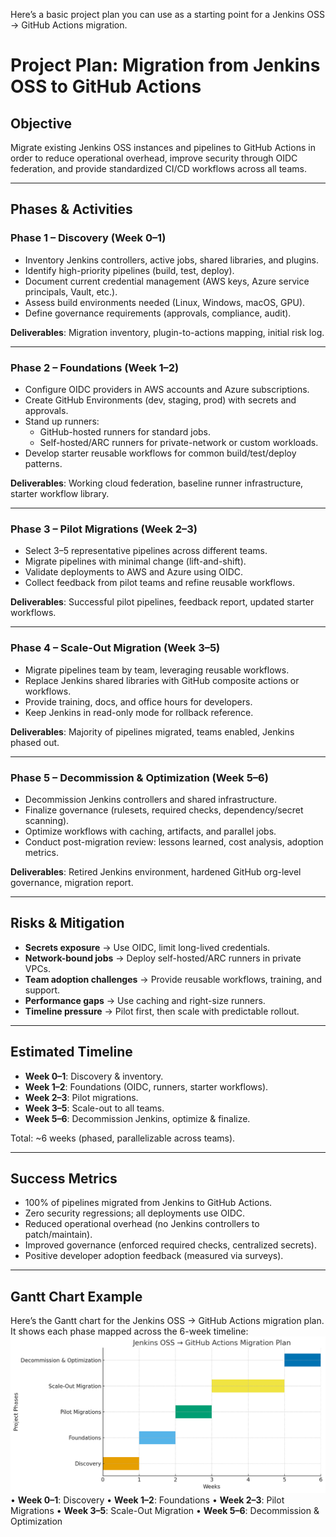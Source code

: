 Here’s a basic project plan you can use as a starting point for a Jenkins OSS → GitHub Actions migration. 

# Project Plan: Migration from Jenkins OSS to GitHub Actions

## Objective
Migrate existing Jenkins OSS instances and pipelines to GitHub Actions in order to reduce operational overhead, improve security through OIDC federation, and provide standardized CI/CD workflows across all teams.

---

## Phases & Activities

### Phase 1 – Discovery (Week 0–1)
- Inventory Jenkins controllers, active jobs, shared libraries, and plugins.  
- Identify high-priority pipelines (build, test, deploy).  
- Document current credential management (AWS keys, Azure service principals, Vault, etc.).  
- Assess build environments needed (Linux, Windows, macOS, GPU).  
- Define governance requirements (approvals, compliance, audit).  

**Deliverables**: Migration inventory, plugin-to-actions mapping, initial risk log.

---

### Phase 2 – Foundations (Week 1–2)
- Configure OIDC providers in AWS accounts and Azure subscriptions.  
- Create GitHub Environments (dev, staging, prod) with secrets and approvals.  
- Stand up runners:  
  - GitHub-hosted runners for standard jobs.  
  - Self-hosted/ARC runners for private-network or custom workloads.  
- Develop starter reusable workflows for common build/test/deploy patterns.  

**Deliverables**: Working cloud federation, baseline runner infrastructure, starter workflow library.

---

### Phase 3 – Pilot Migrations (Week 2–3)
- Select 3–5 representative pipelines across different teams.  
- Migrate pipelines with minimal change (lift-and-shift).  
- Validate deployments to AWS and Azure using OIDC.  
- Collect feedback from pilot teams and refine reusable workflows.  

**Deliverables**: Successful pilot pipelines, feedback report, updated starter workflows.

---

### Phase 4 – Scale-Out Migration (Week 3–5)
- Migrate pipelines team by team, leveraging reusable workflows.  
- Replace Jenkins shared libraries with GitHub composite actions or workflows.  
- Provide training, docs, and office hours for developers.  
- Keep Jenkins in read-only mode for rollback reference.  

**Deliverables**: Majority of pipelines migrated, teams enabled, Jenkins phased out.

---

### Phase 5 – Decommission & Optimization (Week 5–6)
- Decommission Jenkins controllers and shared infrastructure.  
- Finalize governance (rulesets, required checks, dependency/secret scanning).  
- Optimize workflows with caching, artifacts, and parallel jobs.  
- Conduct post-migration review: lessons learned, cost analysis, adoption metrics.  

**Deliverables**: Retired Jenkins environment, hardened GitHub org-level governance, migration report.

---

## Risks & Mitigation
- **Secrets exposure** → Use OIDC, limit long-lived credentials.  
- **Network-bound jobs** → Deploy self-hosted/ARC runners in private VPCs.  
- **Team adoption challenges** → Provide reusable workflows, training, and support.  
- **Performance gaps** → Use caching and right-size runners.  
- **Timeline pressure** → Pilot first, then scale with predictable rollout.  

---

## Estimated Timeline
- **Week 0–1**: Discovery & inventory.  
- **Week 1–2**: Foundations (OIDC, runners, starter workflows).  
- **Week 2–3**: Pilot migrations.  
- **Week 3–5**: Scale-out to all teams.  
- **Week 5–6**: Decommission Jenkins, optimize & finalize.  

Total: ~6 weeks (phased, parallelizable across teams).

---

## Success Metrics
- 100% of pipelines migrated from Jenkins to GitHub Actions.  
- Zero security regressions; all deployments use OIDC.  
- Reduced operational overhead (no Jenkins controllers to patch/maintain).  
- Improved governance (enforced required checks, centralized secrets).  
- Positive developer adoption feedback (measured via surveys).  

---
## Gantt Chart Example
Here’s the Gantt chart for the Jenkins OSS → GitHub Actions migration plan. It shows each phase mapped across the 6-week timeline:
![Alt text](Gantt_Example.png)
• **Week 0–1**: Discovery
• **Week 1–2**: Foundations
• **Week 2–3**: Pilot Migrations
• **Week 3–5**: Scale-Out Migration
• **Week 5–6**: Decommission & Optimization